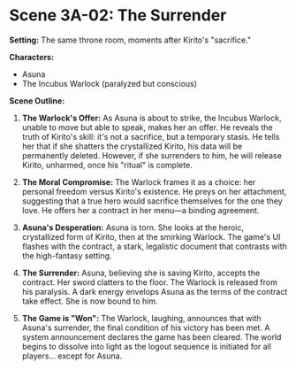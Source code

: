 # Scene 3A-02: The Surrender

**Setting:** The same throne room, moments after Kirito's "sacrifice."

**Characters:**
*   Asuna
*   The Incubus Warlock (paralyzed but conscious)

**Scene Outline:**

1.  **The Warlock's Offer:** As Asuna is about to strike, the Incubus Warlock, unable to move but able to speak, makes her an offer. He reveals the truth of Kirito's skill: it's not a sacrifice, but a temporary stasis. He tells her that if she shatters the crystallized Kirito, his data will be permanently deleted. However, if she surrenders to him, he will release Kirito, unharmed, once his "ritual" is complete.

2.  **The Moral Compromise:** The Warlock frames it as a choice: her personal freedom versus Kirito's existence. He preys on her attachment, suggesting that a true hero would sacrifice themselves for the one they love. He offers her a contract in her menu—a binding agreement.

3.  **Asuna's Desperation:** Asuna is torn. She looks at the heroic, crystallized form of Kirito, then at the smirking Warlock. The game's UI flashes with the contract, a stark, legalistic document that contrasts with the high-fantasy setting.

4.  **The Surrender:** Asuna, believing she is saving Kirito, accepts the contract. Her sword clatters to the floor. The Warlock is released from his paralysis. A dark energy envelops Asuna as the terms of the contract take effect. She is now bound to him.

5.  **The Game is "Won":** The Warlock, laughing, announces that with Asuna's surrender, the final condition of his victory has been met. A system announcement declares the game has been cleared. The world begins to dissolve into light as the logout sequence is initiated for all players... except for Asuna.